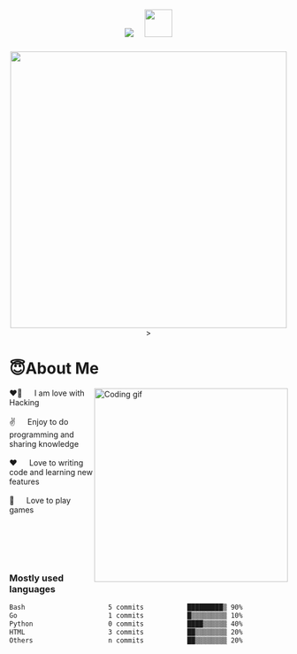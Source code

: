  <h1 align="center">
  <img src="https://readme-typing-svg.herokuapp.com/?color=f44f4f&size=50&center=true&vCenter=true&width=450&lines=Hello+there!;+I%27am+Sumeet+Singh">
  &nbsp; <img src="https://media.giphy.com/media/WUlplcMpOCEmTGBtBW/giphy.gif" width="50">
</h1>
<p align="center">
<img src="https://pbs.twimg.com/media/EyAeRWiWEAEHHTW?format=jpg&name=medium"  width="500" >>
</p>
  


# 😇About Me
<p>
 <img align="right" width="350" src="/assets/programmer.gif" alt="Coding gif" />
  
 ❤️‍🔥 &emsp; I am love with Hacking <br/><br/>
 ✌️ &emsp; Enjoy to do programming and sharing knowledge <br/><br/>
 ❤️ &emsp; Love to writing code and learning new features<br/><br/>
 📧 &emsp; Love to play games<br/><br/>
 

</p>

<br/>
<br/>
<br/>

### Mostly used languages

<!-- <img src="https://github-readme-stats.vercel.app/api/top-langs/?username=R0X4R&layout=compact" width="45%">&nbsp; 
<img src="https://github-readme-stats.vercel.app/api?username=R0X4R&show_icons=true" width="45%">
<p align="center">
  <img src="https://github-readme-streak-stats.herokuapp.com/?user=R0X4R">
</p> -->

```bash
Bash                     5 commits           █████████▒ 90%
Go                       1 commits           █▒▒▒▒▒▒▒▒▒ 10%
Python                   0 commits           ████▒▒▒▒▒▒ 40%  
HTML                     3 commits           ██▒▒▒▒▒▒▒▒ 20% 
Others                   n commits           ██▒▒▒▒▒▒▒▒ 20%
```
